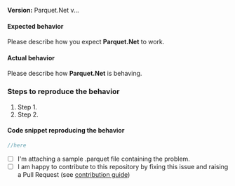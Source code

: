 <!--
   PLEASE NOTE THAT WE WON'T BE ABLE TO QUICKLY GET TO RESOLUTION IF THERE IS NOT ENOUGH INFORMATION TO GET ON. THIS LIBRARY IS FREE AND I WORK ON IT IN MY PERSONAL TIME!
-->

**Version:** Parquet.Net v...

#### Expected behavior

Please describe how you expect **Parquet.Net** to work.

#### Actual behavior

Please describe how **Parquet.Net** is behaving.

### Steps to reproduce the behavior

1. Step 1.
2. Step 2.

#### Code snippet reproducing the behavior

<!-- Please include a code snippet so we can reproduce the problem. An ideal code snippet is a failing unit test ;) -->

```csharp
//here
```

- [ ] I'm attaching a sample .parquet file containing the problem.
- [ ] I am happy to contribute to this repository by fixing this issue and raising a Pull Request (see [contribution guide](CONTRIBUTING.md))